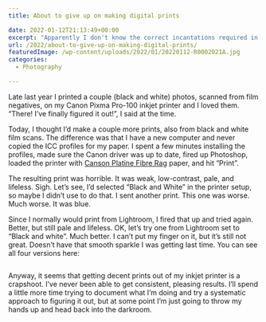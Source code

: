 ```yaml
---
title: About to give up on making digital prints

date: 2022-01-12T21:13:49+00:00
excerpt: "Apparently I don't know the correct incantations required in order to coax a decent print out of my inkjet printer."
url: /2022/about-to-give-up-on-making-digital-prints/
featuredImage: /wp-content/uploads/2022/01/20220112-R0002021A.jpg
categories:
  - Photography

---
```

Late last year I printed a couple (black and white) photos, scanned from film negatives, on my Canon Pixma Pro-100 inkjet printer and I loved them. &#8220;There! I&#8217;ve finally figured it out!&#8221;, I said at the time.

Today, I thought I&#8217;d make a couple more prints, also from black and white film scans. The difference was that I have a new computer and never copied the ICC profiles for my paper. I spent a few minutes installing the profiles, made sure the Canon driver was up to date, fired up Photoshop, loaded the printer with [Canson Platine Fibre Rag][1] paper, and hit &#8220;Print&#8221;.

The resulting print was horrible. It was weak, low-contrast, pale, and lifeless. Sigh. Let&#8217;s see, I&#8217;d selected &#8220;Black and White&#8221; in the printer setup, so maybe I didn&#8217;t use to do that. I sent another print. This one was worse. Much worse. It was blue.

Since I normally would print from Lightroom, I fired that up and tried again. Better, but still pale and lifeless. OK, let&#8217;s try one from Lightroom set to &#8220;Black and white&#8221;. Much better. I can&#8217;t put my finger on it, but it&#8217;s still not great. Doesn&#8217;t have that smooth sparkle I was getting last time. You can see all four versions here:<figure class="wp-block-image size-large">

<img src="http://baty.net/wp-content/uploads/2022/01/20220112-R0002021.jpg" alt=""  /></figure> 

Anyway, it seems that getting decent prints out of my inkjet printer is a crapshoot. I&#8217;ve never been able to get consistent, pleasing results. I&#8217;ll spend a little more time trying to document what I&#8217;m doing and try a systematic approach to figuring it out, but at some point I&#8217;m just going to throw my hands up and head back into the darkroom.

 [1]: https://www.canson-infinity.com/en/products/platine-fibre-rag